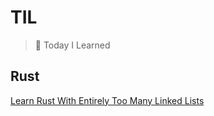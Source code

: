 # TIL

> 📝 Today I Learned

## Rust

[Learn Rust With Entirely Too Many Linked Lists](https://rust-unofficial.github.io/too-many-lists/index.html)
